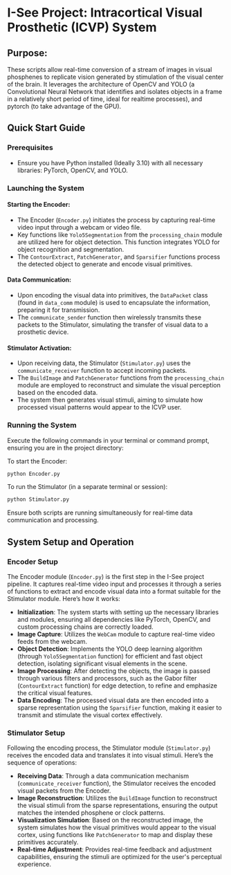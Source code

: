 
# I-See Project: Intracortical Visual Prosthetic (ICVP) System
## Purpose: 
These scripts allow real-time conversion of a stream of images in visual phosphenes to replicate vision generated by stimulation of the visual center of the brain. It leverages the architecture of OpenCV and YOLO (a Convolutional Neural Network that  identifies and isolates objects in a frame in a relatively short period of time, ideal for realtime processes), and pytorch (to take advantage of the GPU).
## Quick Start Guide

### Prerequisites
- Ensure you have Python installed (Ideally 3.10) with all necessary libraries: PyTorch, OpenCV, and YOLO.

### Launching the System

#### Starting the Encoder:
- The Encoder (`Encoder.py`) initiates the process by capturing real-time video input through a webcam or video file.
- Key functions like `Yolo5Segmentation` from the `processing_chain` module are utilized here for object detection. This function integrates YOLO for object recognition and segmentation.
- The `ContourExtract`, `PatchGenerator`, and `Sparsifier` functions process the detected object to generate and encode visual primitives.

#### Data Communication:
- Upon encoding the visual data into primitives, the `DataPacket` class (found in `data_comm` module) is used to encapsulate the information, preparing it for transmission.
- The `communicate_sender` function then wirelessly transmits these packets to the Stimulator, simulating the transfer of visual data to a prosthetic device.

#### Stimulator Activation:
- Upon receiving data, the Stimulator (`Stimulator.py`) uses the `communicate_receiver` function to accept incoming packets.
- The `BuildImage` and `PatchGenerator` functions from the `processing_chain` module are employed to reconstruct and simulate the visual perception based on the encoded data.
- The system then generates visual stimuli, aiming to simulate how processed visual patterns would appear to the ICVP user.

### Running the System
Execute the following commands in your terminal or command prompt, ensuring you are in the project directory:

To start the Encoder:
```bash
python Encoder.py
```

To run the Stimulator (in a separate terminal or session):
```bash
python Stimulator.py
```

Ensure both scripts are running simultaneously for real-time data communication and processing.

## System Setup and Operation

### Encoder Setup
The Encoder module (`Encoder.py`) is the first step in the I-See project pipeline. It captures real-time video input and processes it through a series of functions to extract and encode visual data into a format suitable for the Stimulator module. Here’s how it works:

- **Initialization**: The system starts with setting up the necessary libraries and modules, ensuring all dependencies like PyTorch, OpenCV, and custom processing chains are correctly loaded.
- **Image Capture**: Utilizes the `WebCam` module to capture real-time video feeds from the webcam.
- **Object Detection**: Implements the YOLO deep learning algorithm (through `Yolo5Segmentation` function) for efficient and fast object detection, isolating significant visual elements in the scene.
- **Image Processing**: After detecting the objects, the image is passed through various filters and processors, such as the Gabor filter (`ContourExtract` function) for edge detection, to refine and emphasize the critical visual features.
- **Data Encoding**: The processed visual data are then encoded into a sparse representation using the `Sparsifier` function, making it easier to transmit and stimulate the visual cortex effectively.

### Stimulator Setup
Following the encoding process, the Stimulator module (`Stimulator.py`) receives the encoded data and translates it into visual stimuli. Here’s the sequence of operations:

- **Receiving Data**: Through a data communication mechanism (`communicate_receiver` function), the Stimulator receives the encoded visual packets from the Encoder.
- **Image Reconstruction**: Utilizes the `BuildImage` function to reconstruct the visual stimuli from the sparse representations, ensuring the output matches the intended phosphene or clock patterns.
- **Visualization Simulation**: Based on the reconstructed image, the system simulates how the visual primitives would appear to the visual cortex, using functions like `PatchGenerator` to map and display these primitives accurately.
- **Real-time Adjustment**: Provides real-time feedback and adjustment capabilities, ensuring the stimuli are optimized for the user's perceptual experience.
